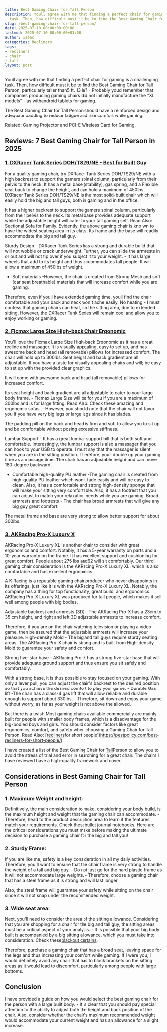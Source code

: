 ```yaml
---
title: Best Gaming Chair for Tall Person
description: Youll agree with me that finding a perfect chair for gaming is a challenging
  task. Then, how difficult must it be to find the Best Gaming Chair for Tall...
slug: /best-gaming-chair-for-tall-person/
date: 2025-07-10 00:00:00+00:00
lastmod: 2025-07-10 00:00:00+03:00
author: Isaac
categories: Recliners
tags:
- recliners
- chair
- tall
layout: post
---
```

Youll agree with me that finding a perfect chair for gaming is a challenging task. Then, how difficult must it be to find the Best Gaming Chair for Tall Person, particularly taller than5 ft. 13 in? - Probably youd remember that companies producing gaming chairs did not initially manufacture the "XL models" - as withandroid tablets for gaming.

The Best Gaming Chair for Tall Person should have a reinforced design and adequate padding to reduce fatigue and rise comfort while gaming.

Related: Gaming Projector and PCI-E Wireless Card for Gaming.

##  Reviews: 7 Best Gaming Chair for Tall Person in 2025

###  [1. DXRacer Tank Series DOH/TS29/NE - Best for Built Guy](https://www.amazon.com/dp/B01AOUZ366/?tag=p-policy-20)

For a quality gaming chair, try DXRacer Tank Series DOH/TS29/NE with a high backrest to support the gamers spinal column, particularly from their pelvis to the neck. It has a metal base (stability), gas spring, and a Flexible seat back to change the height, and can hold a maximum of 450lbs. DXRacer Tank Series DOH/TS29/NE is the most solid-built chair which will easily hold the big and tall guys, both in gaming and in the office.

It has a higher backrest to support the gamers spinal column, particularly from their pelvis to the neck. Its metal base provides adequate support while the adjustable height will cater to your tall gaming self. Read Also: Sectional Sofa for Family. Evidently, the above gaming chair is kno wn to have the widest seating area in its class. Its frame and the base will readily accommodate the big and tall guy.

Sturdy Design - DXRacer Tank Series has a strong and durable build that will not wobble or crack underweight. Further, you can slide the armrests in or out and will not tip over if you subject it to your weight. - It has large wheels that add to its height and thus accommodates tall people. It will allow a maximum of 450lbs of weight.

- Soft materials -However, the chair is created from Strong Mesh and soft (car seat breathable) materials that will increase comfort while you are gaming.

Therefore, even if youll have extended gaming time, youll find the chair comfortable and your back and neck won't ache easily. No heating - I must confess that gaming chairs can heat, on the sitting area, due to extended sitting. However, the DXRacer Tank Series will remain cool and allow you to enjoy working or gaming.

###  [2. Ficmax Large Size High-back Chair Ergonomic](https://www.amazon.com/dp/B079L5D89G/?tag=p-policy-20)

You'll love the Ficmax Large Size High-back Ergonomic as it has a great recline and massager. It is visually appealing, easy to set up, and has awesome back and head (all removable) pillows for increased comfort. The chair will hold up to 300lbs. Seat height and back gradient are all adjustable. If you have a taste for visually appealing chairs and will; be easy to set up with the provided clear graphics.

It will come with awesome back and head (all removable) pillows for increased comfort.

Its seat height and back gradient are all adjustable to cater to your large body frame. - Ficmax Large Size will be for you if you are a maximum of 300lbs and is for large fitting. Read Also: Check these amazing and ergonomic sofas. - However, you should note that the chair will not favor you if you have very big legs or large legs since it has blades.

The padding pill on the back and head is firm and soft to allow you to sit up and be comfortable without posing excessive stiffness.

Lumbar Support - It has a great lumbar support bill that is both soft and comfortable. Interestingly, the lumbar support is also a massager that you can hook to your USB to operate. I must say that the massager is silent when you are in the sitting position. Therefore, youll double up your gaming time as a massage time. The chair has an adjustable height and can move 180-degree backward.

- Comfortable high-quality PU leather -The gaming chair is created from high-quality PU leather which won't fade easily and will be easy to clean. Also, it has a comfortable and strong high-density sponge that will make your sitting very comfortable. Also, it has a footrest that you can adjust to match your relaxation needs while you are gaming. Broad armrests and footrests - The chair has broad armrests that will give any big guy great comfort.

The metal frame and base are very strong to allow better support for about 300lbs.

###  [3. AKRacing Pro-X Luxury X](https://www.amazon.com/dp/B06XCFR56F/?tag=p-policy-20)

AKRacing Pro-X Luxury XL is another chair to consider with great ergonomics and comfort. Notably, it has a 5-year warranty on parts and a 10-year warranty on the frame. It has excellent support and cushioning for great comfort. People about 275 lbs and62 will sit comfortably. Our third gaming chair consideration is the AKRacing Pro-X Luxury XL, which is also comfortable and has excellent ergonomics.

A K Racing is a reputable gaming chair producer who never disappoints in its offerings, just like it is with the AKRacing Pro-X Luxury XL. Notably, the company has a thing for top functionality, great build, and ergonomics. AKRacing Pro-X Luxury XL was produced for tall people, which makes it sell well among people with big bodies.

Adjustable backrest and armrests (3D) - The AKRacing Pro-X has a 23cm to 35 cm height, and right and left 3D adjustable armrests to increase comfort.

Therefore, if you are on the chair watching television or playing a video game, then be assured that the adjustable armrests will increase your pleasure. High-density Mold - The big and tall guys require sturdy seating areas. The AKRacing Pro-X chair is strong and is built from High-density Mold to guarantee your safety and comfort.

Strong five-star base - AKRacing Pro-X has a strong five-star base that will provide adequate ground support and thus ensure you sit safely and comfortably.

With a strong base, it is thus possible to stay focused on your gaming. With only a lever pull, you can adjust the chair's backrest to the desired position so that you achieve the desired comfort to play your game. - Durable Gas lift -The chair has a class-4 gas lift that will allow reliable and durable enough to support about 330lbs. - Therefore, sit down and enjoy your game without worry, as far as your weight is not above the allowed.

But there is a twist: Most gaming chairs available commercially are mainly built for people with smaller body frames, which is a disadvantage for the big-bodied boys and girls. You should consider factors like great ergonomics, comfort, and safety when choosing a Gaming Chair for Tall Person. Read Also: [[recliners](https://pestpolicy.com/best-rocking-chairs-for-nursery/)for short people](https://pestpolicy.com/best-recliners-for-short-people/).

I have created a list of the Best Gaming Chair for [Tall](https://pestpolicy.com/best-recliner-for-tall-people/)Person to allow you to avoid the stress of trial and error in searching for a great chair. The chairs I have reviewed have a high-quality framework and cover.

##  Considerations in Best Gaming Chair for Tall Person

###  1. Maximum Weight and height:

Definitively, the main consideration to make, considering your body build, is the maximum height and weight that the gaming chair can accommodate. - Therefore, head to the product description area to learn if the features match your requirements. Check thesebullet journal notebooks. Here are the critical considerations you must make before making the ultimate decision to purchase a gaming chair for the big and tall you!

###  2. Sturdy Frame:

If you are like me, safety is a key consideration in all my daily activities. Therefore, you'll want to ensure that the chair frame is very strong to handle the weight of a tall and big guy. - Do not just go for the hard plastic frame as it will not accommodate large weights. - Therefore, choose a gaming chair that has a steel frame as it is strong and will last longer.

Also, the steel frame will guarantee your safety while sitting on the chair since it will not snap under the recommended weight.

###  3. Wide seat area:

Next, you'll need to consider the area of the sitting allowance. Considering that you are shopping for a chair for the big and tall guy, the sitting areas must be a critical aspect of your analysis. - It is possible that your big body built is accompanied by a big sitting allowance, which you must take into consideration. Check these[blackout curtains](https://pestpolicy.com/best-blackout-curtains/).

Therefore, purchase a gaming chair that has a broad seat, leaving space for the legs and thus increasing your comfort while gaming. If I were you, I would definitely avoid any chair that has to block brackets on the sitting areas as it would lead to discomfort, particularly among people with large bottoms.

##  Conclusion

I have provided a guide on how you would select the best gaming chair for the person with a large built body. - It is clear that you should pay special attention to the ability to adjust both the height and back position of the chair. Also, consider whether the chair's maximum recommended weight would accommodate your current weight and has an allowance for a slight increase.